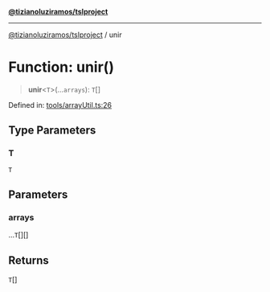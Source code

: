 [**@tizianoluziramos/tslproject**](../README.md)

***

[@tizianoluziramos/tslproject](../globals.md) / unir

# Function: unir()

> **unir**\<`T`\>(...`arrays`): `T`[]

Defined in: [tools/arrayUtil.ts:26](https://github.com/tizianoluziramos/TypeScript-Lenguage-Proyect/blob/1a68252d6a31602ecc3346fe4bed87bd01ab43ff/src/tools/arrayUtil.ts#L26)

## Type Parameters

### T

`T`

## Parameters

### arrays

...`T`[][]

## Returns

`T`[]
